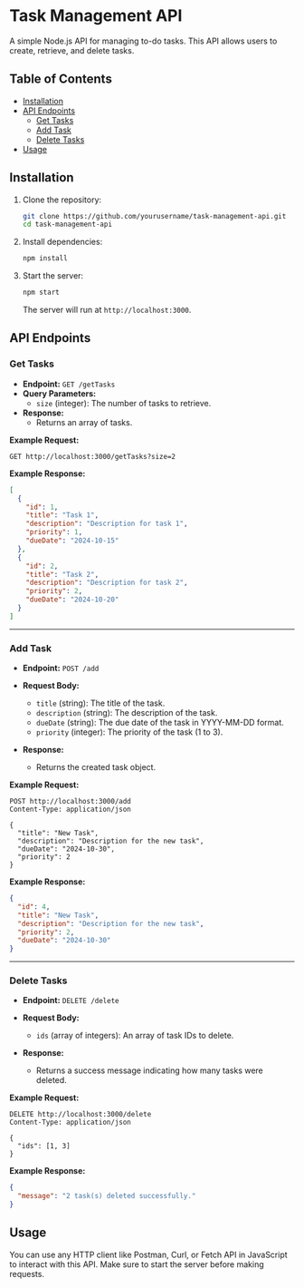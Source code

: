 # Task Management API

A simple Node.js API for managing to-do tasks. This API allows users to create, retrieve, and delete tasks.

## Table of Contents

- [Installation](#installation)
- [API Endpoints](#api-endpoints)
  - [Get Tasks](#get-tasks)
  - [Add Task](#add-task)
  - [Delete Tasks](#delete-tasks)
- [Usage](#usage)

## Installation

1. Clone the repository:
   ```bash
   git clone https://github.com/yourusername/task-management-api.git
   cd task-management-api
   ```

2. Install dependencies:
   ```bash
   npm install
   ```

3. Start the server:
   ```bash
   npm start
   ```

   The server will run at `http://localhost:3000`.

## API Endpoints

### Get Tasks

- **Endpoint:** `GET /getTasks`
- **Query Parameters:**
  - `size` (integer): The number of tasks to retrieve.
- **Response:**
  - Returns an array of tasks.

**Example Request:**
```http
GET http://localhost:3000/getTasks?size=2
```

**Example Response:**
```json
[
  {
    "id": 1,
    "title": "Task 1",
    "description": "Description for task 1",
    "priority": 1,
    "dueDate": "2024-10-15"
  },
  {
    "id": 2,
    "title": "Task 2",
    "description": "Description for task 2",
    "priority": 2,
    "dueDate": "2024-10-20"
  }
]
```

---

### Add Task

- **Endpoint:** `POST /add`
- **Request Body:**
  - `title` (string): The title of the task.
  - `description` (string): The description of the task.
  - `dueDate` (string): The due date of the task in YYYY-MM-DD format.
  - `priority` (integer): The priority of the task (1 to 3).

- **Response:**
  - Returns the created task object.

**Example Request:**
```http
POST http://localhost:3000/add
Content-Type: application/json

{
  "title": "New Task",
  "description": "Description for the new task",
  "dueDate": "2024-10-30",
  "priority": 2
}
```

**Example Response:**
```json
{
  "id": 4,
  "title": "New Task",
  "description": "Description for the new task",
  "priority": 2,
  "dueDate": "2024-10-30"
}
```

---

### Delete Tasks

- **Endpoint:** `DELETE /delete`
- **Request Body:**
  - `ids` (array of integers): An array of task IDs to delete.

- **Response:**
  - Returns a success message indicating how many tasks were deleted.

**Example Request:**
```http
DELETE http://localhost:3000/delete
Content-Type: application/json

{
  "ids": [1, 3]
}
```

**Example Response:**
```json
{
  "message": "2 task(s) deleted successfully."
}
```

## Usage

You can use any HTTP client like Postman, Curl, or Fetch API in JavaScript to interact with this API. Make sure to start the server before making requests.
